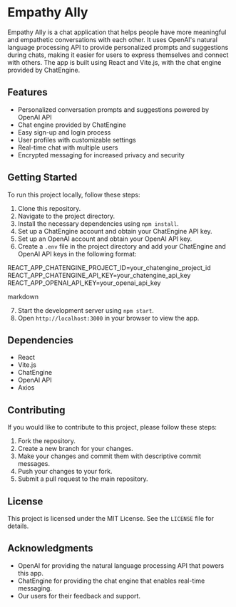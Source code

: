 # Empathy Ally

Empathy Ally is a chat application that helps people have more meaningful and empathetic conversations with each other. It uses OpenAI's natural language processing API to provide personalized prompts and suggestions during chats, making it easier for users to express themselves and connect with others. The app is built using React and Vite.js, with the chat engine provided by ChatEngine.

## Features

- Personalized conversation prompts and suggestions powered by OpenAI API
- Chat engine provided by ChatEngine
- Easy sign-up and login process
- User profiles with customizable settings
- Real-time chat with multiple users
- Encrypted messaging for increased privacy and security

## Getting Started

To run this project locally, follow these steps:

1. Clone this repository.
2. Navigate to the project directory.
3. Install the necessary dependencies using `npm install`.
4. Set up a ChatEngine account and obtain your ChatEngine API key.
5. Set up an OpenAI account and obtain your OpenAI API key.
6. Create a `.env` file in the project directory and add your ChatEngine and OpenAI API keys in the following format:

REACT_APP_CHATENGINE_PROJECT_ID=your_chatengine_project_id
REACT_APP_CHATENGINE_API_KEY=your_chatengine_api_key
REACT_APP_OPENAI_API_KEY=your_openai_api_key

markdown

7. Start the development server using `npm start`.
8. Open `http://localhost:3000` in your browser to view the app.

## Dependencies

- React
- Vite.js
- ChatEngine
- OpenAI API
- Axios

## Contributing

If you would like to contribute to this project, please follow these steps:

1. Fork the repository.
2. Create a new branch for your changes.
3. Make your changes and commit them with descriptive commit messages.
4. Push your changes to your fork.
5. Submit a pull request to the main repository.

## License

This project is licensed under the MIT License. See the `LICENSE` file for details.

## Acknowledgments

- OpenAI for providing the natural language processing API that powers this app.
- ChatEngine for providing the chat engine that enables real-time messaging.
- Our users for their feedback and support.
